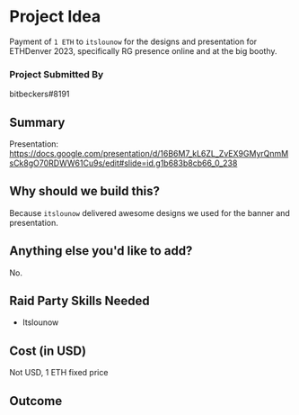 
# Project Idea

Payment of `1 ETH` to `itslounow` for the designs and presentation for ETHDenver 2023, specifically RG presence online and at the big boothy.

### Project Submitted By

bitbeckers#8191

## Summary

Presentation: https://docs.google.com/presentation/d/16B6M7_kL6ZL_ZvEX9GMyrQnmMsCk8gO70RDWW61Cu9s/edit#slide=id.g1b683b8cb66_0_238

## Why should we build this?

Because `itslounow` delivered awesome designs we used for the banner and presentation.

## Anything else you'd like to add?

No.

## Raid Party Skills Needed

- Itslounow

## Cost (in USD)

Not USD, 1 ETH fixed price

## Outcome


